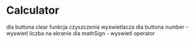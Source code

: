 # Calculator

dla buttona clear funkcja czyszczenia wyswietlacza
dla buttona number - wyswietl liczba na ekranie
dla mathSign - wyswietl operator